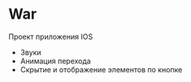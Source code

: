 # War

Проект приложения IOS
- Звуки
- Анимация перехода
- Скрытие и отображение элементов по кнопке
